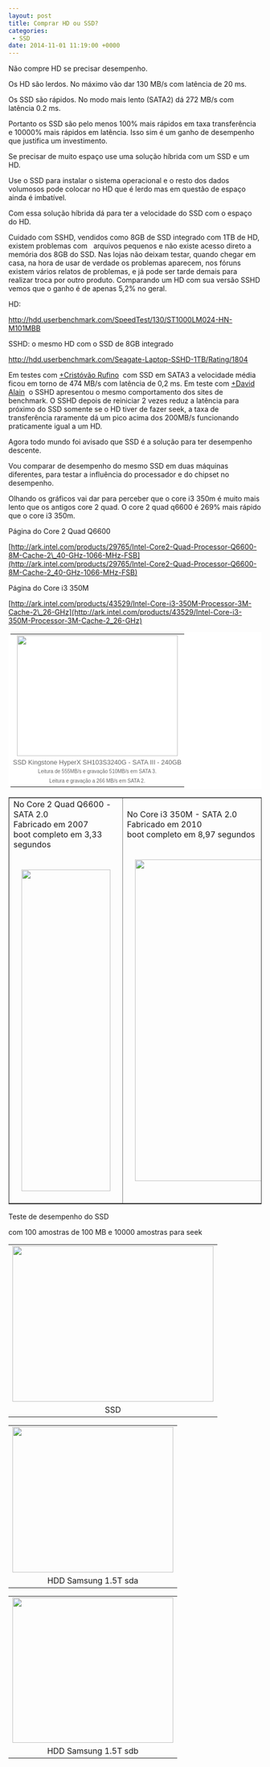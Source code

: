 ```yaml
---
layout: post
title: Comprar HD ou SSD? 
categories:
 - SSD
date: 2014-11-01 11:19:00 +0000
---
```


Não compre HD se precisar desempenho.  

Os HD são lerdos. No máximo vão dar 130 MB/s com latência de 20 ms.  

Os SSD são rápidos. No modo mais lento (SATA2) dá 272 MB/s com latência 0.2 ms.  

Portanto os SSD são pelo menos 100% mais rápidos em taxa transferência e 10000% mais rápidos em latência. Isso sim é um ganho de desempenho que justifica um investimento.  

  

<a name="more"></a>  
  

Se precisar de muito espaço use uma solução híbrida com um SSD e um HD.  

Use o SSD para instalar o sistema operacional e o resto dos dados volumosos pode colocar no HD que é lerdo mas em questão de espaço ainda é imbatível.  

Com essa solução híbrida dá para ter a velocidade do SSD com o espaço do HD.  

  

Cuidado com SSHD, vendidos como 8GB de SSD integrado com 1TB de HD, existem problemas com &nbsp; arquivos pequenos e não existe acesso direto a memória dos 8GB do SSD. Nas lojas não deixam testar, quando chegar em casa, na hora de usar de verdade os problemas aparecem, nos fóruns existem vários relatos de problemas, e já pode ser tarde demais para realizar troca por outro produto. Comparando um HD com sua versão SSHD vemos que o ganho é de apenas 5,2% no geral.  

  

HD:  

<http://hdd.userbenchmark.com/SpeedTest/130/ST1000LM024-HN-M101MBB>  

SSHD: o mesmo HD com o SSD de 8GB integrado  

<http://hdd.userbenchmark.com/Seagate-Laptop-SSHD-1TB/Rating/1804>  

  

Em testes com&nbsp;<a class="g-profile" href="https://plus.google.com/111857432274694065876" target="_blank">+Cristóvão Rufino</a>&nbsp; com SSD em SATA3 a velocidade média ficou em torno de 474 MB/s com latência de 0,2 ms. Em teste com&nbsp;<a class="g-profile" href="https://plus.google.com/109964604143515348993" target="_blank">+David Alain</a>&nbsp; o SSHD apresentou o mesmo comportamento dos sites de benchmark. O SSHD depois de reiniciar 2 vezes reduz a latência para próximo do SSD somente se o HD tiver de fazer seek, a taxa de transferência raramente dá um pico acima dos 200MB/s funcionando praticamente igual a um HD.  

  

Agora todo mundo foi avisado que SSD é a solução para ter desempenho descente.  

Vou comparar de desempenho do mesmo SSD em duas máquinas diferentes, para testar a influência do processador e do chipset no desempenho.  

Olhando os gráficos vai dar para perceber que o core i3 350m é muito mais lento que os antigos core 2 quad. O core 2 quad q6600 é 269% mais rápido que o core i3 350m.  

  

Página do Core 2 Quad Q6600  

[http://ark.intel.com/products/29765/Intel-Core2-Quad-Processor-Q6600-8M-Cache-2\_40-GHz-1066-MHz-FSB](http://ark.intel.com/products/29765/Intel-Core2-Quad-Processor-Q6600-8M-Cache-2_40-GHz-1066-MHz-FSB)  

  

Página do Core i3 350M  

[http://ark.intel.com/products/43529/Intel-Core-i3-350M-Processor-3M-Cache-2\_26-GHz](http://ark.intel.com/products/43529/Intel-Core-i3-350M-Processor-3M-Cache-2_26-GHz)  

  

  

<table align="center" cellpadding="0" cellspacing="0" class="tr-caption-container" style="background-color: white; color: #666666; font-family: 'Trebuchet MS', Trebuchet, sans-serif; font-size: 13px; line-height: 18.2000007629395px; margin-left: auto; margin-right: auto; padding: 4px; position: relative; text-align: center;"><tbody>
<tr><td><a href="http://2.bp.blogspot.com/-Fy_m3_YtTlk/Uydw1SdxQOI/AAAAAAAApbE/mv5TdWR1bXc/s1600/IMG_20140317_162052.jpg" imageanchor="1" style="color: #436590; margin-left: auto; margin-right: auto; text-decoration: none;"><img border="0" height="240" src="http://2.bp.blogspot.com/-Fy_m3_YtTlk/Uydw1SdxQOI/AAAAAAAApbE/mv5TdWR1bXc/s1600/IMG_20140317_162052.jpg" style="border: none; position: relative;" width="320"/></a></td></tr>
<tr><td class="tr-caption" style="font-size: 10px;"><span style="font-size: 13px; line-height: 18.2000007629395px; text-align: justify;">SSD Kingstone HyperX SH103S3240G - SATA III - 240GB</span><br/>
Leitura de 555MB/s e gravação 510MB/s em SATA 3.<br/>
Leitura e gravação a 266 MB/s em SATA 2.</td></tr>
</tbody></table>

<table border="1">
<tbody>
<tr>
<td>No Core 2 Quad Q6600 - SATA 2.0<br/>
Fabricado em 2007<br/>
boot completo em 3,33 segundos<br/>
<br/>
<br/>
<div class="separator" style="clear: both; text-align: center;">
<a href="http://4.bp.blogspot.com/-1Rf7CKQHF0o/VFS22aCCFZI/AAAAAAAAtjQ/KnC5lstrMjA/s1600/ssd-core-quad-q6600.jpg" imageanchor="1" style="margin-left: 1em; margin-right: 1em;"><img border="0" height="640" src="http://4.bp.blogspot.com/-1Rf7CKQHF0o/VFS22aCCFZI/AAAAAAAAtjQ/KnC5lstrMjA/s1600/ssd-core-quad-q6600.jpg" width="177"/></a></div>
<br/></td>
<td>No Core i3 350M - SATA 2.0<br/>
Fabricado em 2010<br/>
boot completo em 8,97 segundos<br/>
<br/>
<br/>
<div class="separator" style="clear: both; text-align: center;">
<a href="http://4.bp.blogspot.com/-3iAKkY0daZM/VFS29rJFOoI/AAAAAAAAtjY/w9DPh9gyTas/s1600/ssd-vaio-core-i3-m350.jpg" imageanchor="1" style="margin-left: 1em; margin-right: 1em;"><img border="0" height="640" src="http://4.bp.blogspot.com/-3iAKkY0daZM/VFS29rJFOoI/AAAAAAAAtjY/w9DPh9gyTas/s1600/ssd-vaio-core-i3-m350.jpg" width="300"/></a></div>
<br/></td>
</tr>
</tbody></table>

  

Teste de desempenho do SSD  

com 100 amostras de 100 MB e 10000 amostras para seek  

  

<table align="center" cellpadding="0" cellspacing="0" class="tr-caption-container" style="margin-left: auto; margin-right: auto; text-align: center;"><tbody>
<tr><td style="text-align: center;"><a href="http://4.bp.blogspot.com/-mtUA5-mgbmg/VF9-eq6H47I/AAAAAAAAtng/4CGaB7YVCq8/s1600/kingston-sh103s3240g.png" imageanchor="1" style="margin-left: auto; margin-right: auto;"><img border="0" height="310" src="http://4.bp.blogspot.com/-mtUA5-mgbmg/VF9-eq6H47I/AAAAAAAAtng/4CGaB7YVCq8/s1600/kingston-sh103s3240g.png" width="400"/></a></td></tr>
<tr><td class="tr-caption" style="text-align: center;">SSD</td></tr>
</tbody></table>

<table align="center" cellpadding="0" cellspacing="0" class="tr-caption-container" style="margin-left: auto; margin-right: auto; text-align: center;"><tbody>
<tr><td style="text-align: center;"><a href="http://4.bp.blogspot.com/-1g4ZDQ6TQjc/VK9DmtaQjbI/AAAAAAAAuiA/xyyXLPVqRuY/s1600/samsung-1.5t-benchmark.png" imageanchor="1" style="margin-left: auto; margin-right: auto;"><img border="0" height="290" src="http://4.bp.blogspot.com/-1g4ZDQ6TQjc/VK9DmtaQjbI/AAAAAAAAuiA/xyyXLPVqRuY/s1600/samsung-1.5t-benchmark.png" width="320"/></a></td></tr>
<tr><td class="tr-caption" style="text-align: center;">HDD Samsung 1.5T sda</td></tr>
</tbody></table>

  

<table align="center" cellpadding="0" cellspacing="0" class="tr-caption-container" style="margin-left: auto; margin-right: auto; text-align: center;"><tbody>
<tr><td style="text-align: center;"><a href="http://3.bp.blogspot.com/-B3flaz_WX8U/VK9DpBHBzdI/AAAAAAAAuiI/DrfStU6T3vU/s1600/samsung-1.5t-benchmark-sdb.png" imageanchor="1" style="margin-left: auto; margin-right: auto;"><img border="0" height="289" src="http://3.bp.blogspot.com/-B3flaz_WX8U/VK9DpBHBzdI/AAAAAAAAuiI/DrfStU6T3vU/s1600/samsung-1.5t-benchmark-sdb.png" width="320"/></a></td></tr>
<tr><td class="tr-caption" style="text-align: center;">HDD Samsung 1.5T sdb</td></tr>
</tbody></table>

  

  